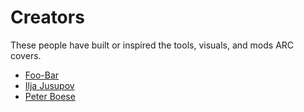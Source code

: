 # Creators

These people have built or inspired the tools, visuals, and mods ARC covers.

- [Foo-Bar](./foo-bar.md)
- [Ilja Jusupov](./ilja-jusupov.md)
- [Peter Boese](./peter-boese.md)
